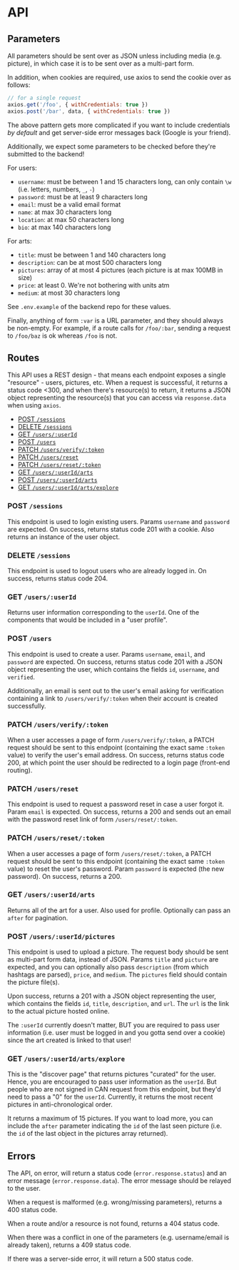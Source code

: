 # API
## Parameters

All parameters should be sent over as JSON unless including media (e.g. picture), in which case it is to be sent over as a multi-part form.

In addition, when cookies are required, use axios to send the cookie over as follows:

```js
// for a single request
axios.get('/foo', { withCredentials: true })
axios.post('/bar', data, { withCredentials: true })
```

The above pattern gets more complicated if you want to include credentials *by default* and get server-side error messages back (Google is your friend).

Additionally, we expect some parameters to be checked before they're submitted to the backend!

For users:

- `username`: must be between 1 and 15 characters long, can only contain `\w` (i.e. letters, numbers, `_`, `-`)
- `password`: must be at least 9 characters long
- `email`: must be a valid email format
- `name`: at max 30 characters long
- `location`: at max 50 characters long
- `bio`: at max 140 characters long

For arts:

- `title`: must be between 1 and 140 characters long
- `description`: can be at most 500 characters long
- `pictures`: array of at most 4 pictures (each picture is at max 100MB in size)
- `price`: at least 0. We're not bothering with units atm
- `medium`: at most 30 characters long

See `.env.example` of the backend repo for these values.

Finally, anything of form `:var` is a URL parameter, and they should always be non-empty. For example, if a route calls for `/foo/:bar`, sending a request to `/foo/baz` is ok whereas `/foo` is not.

## Routes

This API uses a REST design - that means each endpoint exposes a single "resource" - users, pictures, etc. When a 
request is successful, it returns a status code <300, and when there's resource(s) to return, it returns a JSON 
object representing the resource(s) that you can access via `response.data` when using `axios`.

- [POST `/sessions`](#login)
- [DELETE `/sessions`](#logout)
- [GET `/users/:userId`](#me)
- [POST `/users`](#createuser)
- [PATCH `/users/verify/:token`](#verifyuser)
- [PATCH `/users/reset`](#requestreset)
- [PATCH `/users/reset/:token`](#passwordreset)
- [GET `/users/:userId/arts`](#myart)
- [POST `/users/:userId/arts`](#createpicture)
- [GET `/users/:userId/arts/explore`](#discover)

### <a name="login"></a>POST `/sessions`
This endpoint is used to login existing users. Params `username` and `password` are expected. On success, returns status code 201 with a cookie. Also returns an instance of the user object.

### <a name="logout"></a>DELETE `/sessions`

This endpoint is used to logout users who are already logged in. On success, returns status code 204.

### <a name="me"></a>GET `/users/:userId`

Returns user information corresponding to the `userId`. One of the components that would be included in a "user profile".

### <a name="createuser"></a>POST `/users`

This endpoint is used to create a user. Params `username`, `email`, and `password` are expected. On success, returns status code 201 with a JSON object representing the user, which contains the fields `id`, `username`, and `verified`.

Additionally, an email is sent out to the user's email asking for verification containing a link to `/users/verify/:token` when their account is created successfully.

### <a name="verifyuser"></a>PATCH `/users/verify/:token`

When a user accesses a page of form `/users/verify/:token`, a PATCH request should be sent to this endpoint (containing the exact same `:token` value) to verify the user's email address. On success, returns status code 200, at which point the user should be redirected to a login page (front-end routing).

### <a name="requestreset"></a>PATCH `/users/reset`

This endpoint is used to request a password reset in case a user forgot it. Param `email` is expected. On success, returns a 200 and sends out an email with the password reset link of form `/users/reset/:token`.

### <a name="passwordreset"></a>PATCH `/users/reset/:token`

When a user accesses a page of form `/users/reset/:token`, a PATCH request should be sent to this endpoint (containing the exact same `:token` value) to reset the user's password. Param `password` is expected (the new password). On success, returns a 200.

### <a name="myart"></a>GET `/users/:userId/arts`

Returns all of the art for a user. Also used for profile. Optionally can pass an `after` for pagination.

### <a name="createpicture"></a>POST `/users/:userId/pictures`

This endpoint is used to upload a picture. The request body should be sent as multi-part form data, instead of JSON. Params `title` and `picture` are expected, and you can optionally also pass `description` (from which hashtags are parsed), `price`, and `medium`. The `pictures` field should contain the picture file(s).

Upon success, returns a 201 with a JSON object representing the user, which contains the fields `id`, `title`, `description`, and `url`. The `url` is the link to the actual picture hosted online.

The `:userId` currently doesn't matter, BUT you are required to pass user information (i.e. user must be logged in and you gotta send over a cookie) since the art created is linked to that user!

### <a name="discover"></a>GET `/users/:userId/arts/explore`

This is the "discover page" that returns pictures "curated" for the user. Hence, you are encouraged to pass user information as the `userId`. But people who are not signed in CAN request from this endpoint, but they'd need to pass a "0" for the `userId`. Currently, it returns the most recent pictures in anti-chronological order.

It returns a maximum of 15 pictures. If you want to load more, you can include the `after` parameter indicating the `id` of the last seen picture (i.e. the `id` of the last object in the pictures array returned).

## Errors

The API, on error, will return a status code (`error.response.status`) and an error message (`error.response.data`). The error message should be relayed to the user.

When a request is malformed (e.g. wrong/missing parameters), returns a 400 status code.

When a route and/or a resource is not found, returns a 404 status code.

When there was a conflict in one of the parameters (e.g. username/email is already taken), returns a 409 status code.

If there was a server-side error, it will return a 500 status code.


